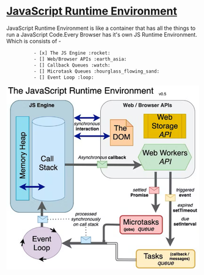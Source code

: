 # <ins>JavaScript Runtime Environment</ins>
JavaScript Runtime Environment is like a container that has all the things to run a JavaScript Code.Every Browser has it's own JS Runtime Environment. Which is consists of -
~~~
          - [x] The JS Engine :rocket:
          - [] Web/Browser APIs :earth_asia:
          - [] Callback Queues :watch:
          - [] Microtask Queues :hourglass_flowing_sand:
          - [] Event Loop :loop:
~~~
![alt text](./assests/JSRE.png)
